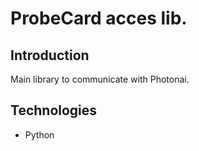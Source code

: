 # ProbeCard acces lib.
## Introduction
Main library to communicate with Photonai.
## Technologies
<ul>
  <li>Python</li>
</ul>

